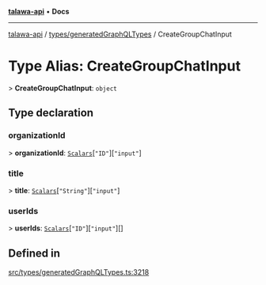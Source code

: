 [**talawa-api**](../../../README.md) • **Docs**

***

[talawa-api](../../../modules.md) / [types/generatedGraphQLTypes](../README.md) / CreateGroupChatInput

# Type Alias: CreateGroupChatInput

\> **CreateGroupChatInput**: `object`

## Type declaration

### organizationId

\> **organizationId**: [`Scalars`](Scalars.md)\[`"ID"`\]\[`"input"`\]

### title

\> **title**: [`Scalars`](Scalars.md)\[`"String"`\]\[`"input"`\]

### userIds

\> **userIds**: [`Scalars`](Scalars.md)\[`"ID"`\]\[`"input"`\][]

## Defined in

[src/types/generatedGraphQLTypes.ts:3218](https://github.com/PalisadoesFoundation/talawa-api/blob/f9e8275b1ddff2d3edcec79ee3b37c07998f6cc3/src/types/generatedGraphQLTypes.ts#L3218)
